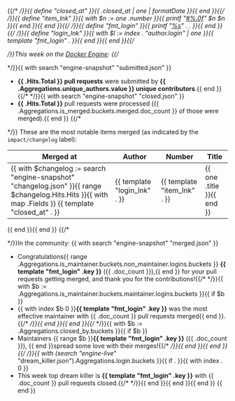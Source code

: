 {{/*
*/}}{{ define "closed_at" }}{{ .closed_at | one | formatDate }}{{ end }}{{/*
*/}}{{ define "item_lnk"  }}{{ with $n := one .number }}{{ printf "[#%.0f](https://github.com/docker/docker/issue/%.0f)" $n $n }}{{ end }}{{ end }}{{/*
*/}}{{ define "fmt_login" }}{{ printf "[%s](https://github.com/%s)" . . }}{{ end }}{{/*
*/}}{{ define "login_lnk" }}{{ with $l := index . "author.login" | one }}{{ template "fmt_login" . }}{{ end }}{{ end }}{{/*

*/}}This week on the [Docker Engine](https://github.com/docker/docker):
{{/*

*/}}{{ with search "engine-snapshot" "submitted.json" }}
  - **{{ .Hits.Total }} pull requests** were submitted by **{{ .Aggregations.unique_authors.value }} unique contributors**.{{ end }}{{/*
*/}}{{ with search "engine-snapshot" "closed.json" }}
  - **{{ .Hits.Total }}** pull requests were processed ({{ .Aggregations.is_merged.buckets.merged.doc_count }} of those were merged).{{ end }}
{{/*

*/}}
These are the most notable items merged (as indicated by the `impact/changelog` label):

  Merged at | Author                                  | Number                                                 | Title
  ----------|-----------------------------------------|--------------------------------------------------------|--------------------------------------------------------------
{{ with $changelog := search "engine-snapshot" "changelog.json" }}{{ range $changelog.Hits.Hits }}{{ with map .Fields }}  {{ template "closed_at" . }} | {{ template "login_lnk" . }} | {{ template "item_lnk" . }} | {{ one .title }}{{ end }}
{{ end }}{{ end }}
{{/*

*/}}In the community:
{{ with search "engine-snapshot" "merged.json" }}
  - Congratulations{{ range .Aggregations.is_maintainer.buckets.non_maintainer.logins.buckets }} **{{ template "fmt_login" .key }}** ({{ .doc_count }}),{{ end }} for your pull requests getting merged, and thank you for the contributions!{{/*
*/}}{{ with $b := .Aggregations.is_maintainer.buckets.maintainer.logins.buckets }}{{ if $b }}
  - {{ with index $b 0 }}**{{ template "fmt_login" .key }}** was the most effective maintainer with {{ .doc_count }} pull requests merged{{ end }}.{{/*
*/}}{{ end }}{{ end }}{{/*
*/}}{{ with $b := .Aggregations.closed_by.buckets }}{{ if $b }}
  - Maintainers {{ range $b }}**{{ template "fmt_login" .key }}** ({{ .doc_count }}), {{ end }}spread some love with their merges!{{/*
*/}}{{ end }}{{ end }}{{/*
*/}}{{ with (search "engine-live*" "dream_killer.json").Aggregations.login.buckets }}{{ if . }}{{ with index . 0 }}
  - This week top dream killer is **{{ template "fmt_login" .key }}** with {{ .doc_count }} pull requests closed.{{/*
*/}}{{ end }}{{ end }}{{ end }}
{{ end }}
